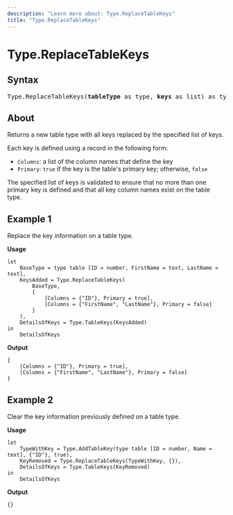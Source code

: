 ```yaml
---
description: "Learn more about: Type.ReplaceTableKeys"
title: "Type.ReplaceTableKeys"
---
```

# Type.ReplaceTableKeys

## Syntax

<pre>
Type.ReplaceTableKeys(<b>tableType</b> as type, <b>keys</b> as list) as type
</pre>

## About

Returns a new table type with all keys replaced by the specified list of keys. 

Each key is defined using a record in the following form: 
* `Columns`: a list of the column names that define the key
* `Primary`: `true` if the key is the table's primary key; otherwise, `false`

The specified list of keys is validated to ensure that no more than one primary key is defined and that all key column names exist on the table type.

## Example 1

Replace the key information on a table type.

**Usage**

```powerquery-m
let
    BaseType = type table [ID = number, FirstName = text, LastName = text],
    KeysAdded = Type.ReplaceTableKeys(
        BaseType, 
        {
            [Columns = {"ID"}, Primary = true],
            [Columns = {"FirstName", "LastName"}, Primary = false]
        }
    ),
    DetailsOfKeys = Type.TableKeys(KeysAdded)
in
    DetailsOfKeys
```

**Output**

```powerquery-m
{
    [Columns = {"ID"}, Primary = true],
    [Columns = {"FirstName", "LastName"}, Primary = false]
}
```


## Example 2

Clear the key information previously defined on a table type.

**Usage**

```powerquery-m
let
    TypeWithKey = Type.AddTableKey(type table [ID = number, Name = text], {"ID"}, true),
    KeyRemoved = Type.ReplaceTableKeys(TypeWithKey, {}),
    DetailsOfKeys = Type.TableKeys(KeyRemoved)
in
    DetailsOfKeys
```

**Output**

```powerquery-m
{}
```
